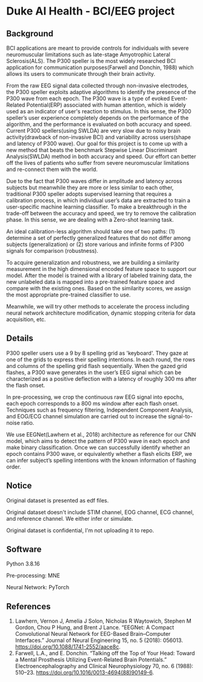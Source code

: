 # Duke AI Health - BCI/EEG project

## Background
BCI applications are meant to provide controls for individuals with severe neuromuscular limitations such as late-stage Amyotrophic Lateral Sclerosis(ALS). The P300 speller is the most widely researched BCI application for communication purposes(Farwell and Donchin, 1988) which allows its users to communicate through their brain activity. 

From the raw EEG signal data collected through non-invasive electrodes, the P300 speller exploits adaptive algorithms to identify the presence of the P300 wave from each epoch. The P300 wave is a type of evoked Event-Related Potential(ERP) associated with human attention, which is widely used as an indicator of user's reaction to stimulus. In this sense, the P300 speller’s user experience completely depends on the performance of the algorithm, and the performance is evaluated on both accuracy and speed. Current P300 spellers(using SWLDA) are very slow due to noisy brain activity(drawback of non-invasive BCI) and variability across users(shape and latency of P300 wave). Our goal for this project is to come up with a new method that beats the benchmark Stepwise Linear Discriminant Analysis(SWLDA) method in both accuracy and speed. Our effort can better off the lives of patients who suffer from severe neuromuscular limitations and re-connect them with the world.

Due to the fact that P300 waves differ in amplitude and latency across subjects but meanwhile they are more or less similar to each other, traditional P300 speller adopts supervised learning that requires a calibration process, in which individual user’s data are extracted to train a user-specific machine learning classifier. To make a breakthrough in the trade-off between the accuracy and speed, we try to remove the calibration phase. In this sense, we are dealing with a Zero-shot learning task.

An ideal calibration-less algorithm should take one of two paths: (1) determine a set of perfectly generalized features that do not differ among subjects (generalization) or (2) store various and infinite forms of P300 signals for comparison (robustness).

To acquire generalization and robustness, we are building a similarity measurement in the high dimensional encoded feature space to support our model. After the model is trained with a library of labeled training data, the new unlabeled data is mapped into a pre-trained feature space and compare with the existing ones. Based on the similarity scores, we assign the most appropriate pre-trained classifier to use. 

Meanwhile, we will try other methods to accelerate the process including neural network architecture modification, dynamic stopping criteria for data acquisition, etc.

## Details
P300 speller users use a 9 by 8 spelling grid as 'keyboard'. They gaze at one of the grids to express their spelling intentions. In each round, the rows and columns of the spelling grid flash sequentially. When the gazed grid flashes, a P300 wave generates in the user’s EEG signal which can be characterized as a positive deflection with a latency of roughly 300 ms after the flash onset. 

In pre-processing, we crop the continuous raw EEG signal into epochs, each epoch corresponds to a 800 ms window after each flash onset. Techniques such as frequency filtering, Independent Component Analysis, and EOG/ECG channel simulation are carried out to increase the signal-to-noise ratio.

We use EEGNet(Lawhern et al., 2018) architecture as reference for our CNN model, which aims to detect the pattern of P300 wave in each epoch and make binary classification. Once we can successfully identify whether an epoch contains P300 wave, or equivalently whether a flash elicits ERP, we can infer subject’s spelling intentions with the known information of flashing order.

## Notice
Original dataset is presented as edf files.

Original dataset doesn't include STIM channel, EOG channel, ECG channel, and reference channel. We either infer or simulate.

Original dataset is confidential, I'm not uploading it to repo.

## Software
Python 3.8.16

Pre-processing: MNE

Neural Network: PyTorch

## References
1. Lawhern, Vernon J, Amelia J Solon, Nicholas R Waytowich, Stephen M Gordon, Chou P Hung, and Brent J Lance. “EEGNet: A Compact Convolutional Neural Network for EEG-Based Brain–Computer Interfaces.” Journal of Neural Engineering 15, no. 5 (2018): 056013. https://doi.org/10.1088/1741-2552/aace8c.
2. Farwell, L.A., and E. Donchin. “Talking off the Top of Your Head: Toward a Mental Prosthesis Utilizing Event-Related Brain Potentials.” Electroencephalography and Clinical Neurophysiology 70, no. 6 (1988): 510–23. https://doi.org/10.1016/0013-4694(88)90149-6. 

